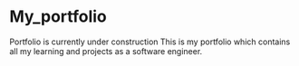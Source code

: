 # My_portfolio
Portfolio is currently under construction
This is my portfolio which contains all my learning and projects as a software engineer.

